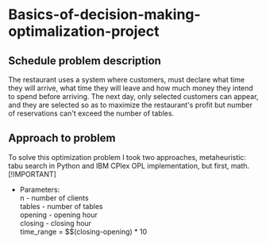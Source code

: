 # Basics-of-decision-making-optimalization-project
## Schedule problem description
The restaurant uses a system where customers, must declare what time they will arrive,
what time they will leave and how much money they intend to spend before arriving.
The next day, only selected customers can appear, and they are selected so as to
maximize the restaurant's profit but number of reservations can't exceed the number of tables.
## Approach to problem
To solve this optimization problem I took two approaches,
metaheuristic: tabu search in Python and IBM CPlex OPL implementation, but first, math.
[!IMPORTANT]
- Parameters:  
n - number of clients  
tables - number of tables  
opening - opening hour  
closing - closing hour  
time_range = $$(closing-opening) * 10  
  
